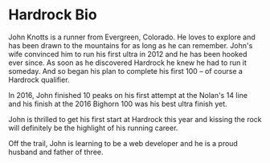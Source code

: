 # Hardrock Bio

John Knotts is a runner from Evergreen, Colorado. He loves to explore and has been drawn to the mountains for as long as he can remember. John's wife convinced him to run his first ultra in 2012 and he has been hooked ever since. As soon as he discovered Hardrock he knew he had to run it someday. And so began his plan to complete his first 100 – of course a Hardrock qualifier. 

In 2016, John finished 10 peaks on his first attempt at the Nolan's 14 line and his finish at the 2016 Bighorn 100 was his best ultra finish yet.

John is thrilled to get his first start at Hardrock this year and kissing the rock will definitely be the highlight of his running career.

Off the trail, John is learning to be a web developer and he is a proud husband and father of three.
